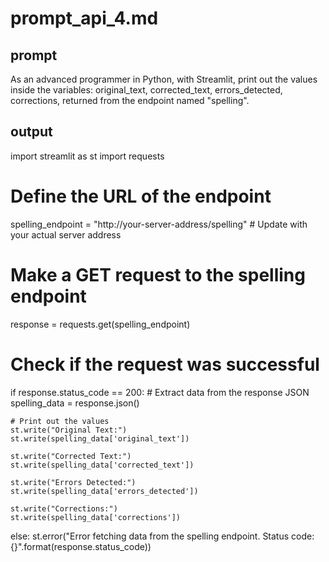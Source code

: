 # prompt_api_4.md

## prompt
As an advanced programmer in Python, with Streamlit, print out the values inside the variables: original_text, corrected_text, errors_detected, corrections, returned from the endpoint named "spelling".






## output

import streamlit as st
import requests

# Define the URL of the endpoint
spelling_endpoint = "http://your-server-address/spelling"  # Update with your actual server address

# Make a GET request to the spelling endpoint
response = requests.get(spelling_endpoint)

# Check if the request was successful
if response.status_code == 200:
    # Extract data from the response JSON
    spelling_data = response.json()

    # Print out the values
    st.write("Original Text:")
    st.write(spelling_data['original_text'])

    st.write("Corrected Text:")
    st.write(spelling_data['corrected_text'])

    st.write("Errors Detected:")
    st.write(spelling_data['errors_detected'])

    st.write("Corrections:")
    st.write(spelling_data['corrections'])

else:
    st.error("Error fetching data from the spelling endpoint. Status code: {}".format(response.status_code))
